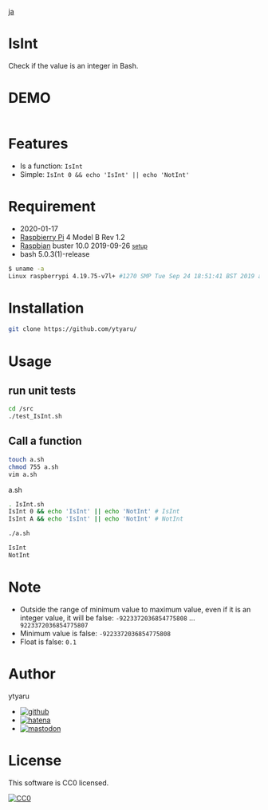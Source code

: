 [ja](./README.ja.md)

# IsInt

Check if the value is an integer in Bash.

# DEMO

![]()

# Features

* Is a function: `IsInt`
* Simple: `IsInt 0 && echo 'IsInt' || echo 'NotInt'`

# Requirement

* <time datetime="2020-01-17T12:23:59+0900">2020-01-17</time>
* [Raspbierry Pi](https://ja.wikipedia.org/wiki/Raspberry_Pi) 4 Model B Rev 1.2
* [Raspbian](https://ja.wikipedia.org/wiki/Raspbian) buster 10.0 2019-09-26 <small>[setup](http://ytyaru.hatenablog.com/entry/2019/12/25/222222)</small>
* bash 5.0.3(1)-release

```sh
$ uname -a
Linux raspberrypi 4.19.75-v7l+ #1270 SMP Tue Sep 24 18:51:41 BST 2019 armv7l GNU/Linux
```

# Installation

```sh
git clone https://github.com/ytyaru/
```

# Usage

## run unit tests

```sh
cd /src
./test_IsInt.sh
```

## Call a function

```sh
touch a.sh
chmod 755 a.sh
vim a.sh
```

a.sh
```sh
. IsInt.sh
IsInt 0 && echo 'IsInt' || echo 'NotInt' # IsInt
IsInt A && echo 'IsInt' || echo 'NotInt' # NotInt
```

```sh
./a.sh
```
```sh
IsInt
NotInt
```

# Note

* Outside the range of minimum value to maximum value, even if it is an integer value, it will be false: `-9223372036854775808` ...` 9223372036854775807`
* Minimum value is false: `-9223372036854775808`
* Float is false: `0.1`

# Author

ytyaru

* [![github](http://www.google.com/s2/favicons?domain=github.com)](https://github.com/ytyaru "github")
* [![hatena](http://www.google.com/s2/favicons?domain=www.hatena.ne.jp)](http://ytyaru.hatenablog.com/ytyaru "hatena")
* [![mastodon](http://www.google.com/s2/favicons?domain=mstdn.jp)](https://mstdn.jp/web/accounts/233143 "mastdon")

# License

This software is CC0 licensed.

[![CC0](http://i.creativecommons.org/p/zero/1.0/88x31.png "CC0")](http://creativecommons.org/publicdomain/zero/1.0/deed.en)

